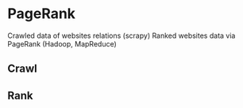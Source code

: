 # PageRank
Crawled data of websites relations (scrapy)
Ranked websites data via PageRank (Hadoop, MapReduce)

## Crawl

## Rank 
